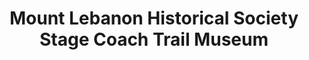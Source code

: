 ---
layout: repo
title: "Mount Lebanon Historical Society Stage Coach Trail Museum"
id: 25355
permalink: repos/25355/
---